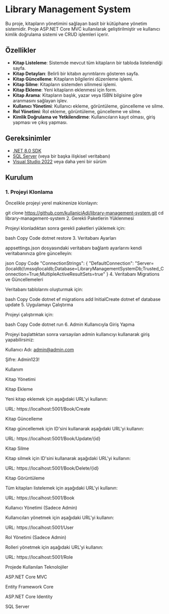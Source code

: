 # Library Management System

Bu proje, kitapların yönetimini sağlayan basit bir kütüphane yönetim sistemidir. Proje ASP.NET Core MVC kullanılarak geliştirilmiştir ve kullanıcı kimlik doğrulama sistemi ve CRUD işlemleri içerir.

## Özellikler

- **Kitap Listeleme**: Sistemde mevcut tüm kitapların bir tabloda listelendiği sayfa.
- **Kitap Detayları**: Belirli bir kitabın ayrıntılarını gösteren sayfa.
- **Kitap Güncelleme**: Kitapların bilgilerini düzenleme işlemi.
- **Kitap Silme**: Kitapların sistemden silinmesi işlemi.
- **Kitap Ekleme**: Yeni kitapların eklenmesi için form.
- **Kitap Arama**: Kitapların başlık, yazar veya ISBN bilgisine göre aranmasını sağlayan işlev.
- **Kullanıcı Yönetimi**: Kullanıcı ekleme, görüntüleme, güncelleme ve silme.
- **Rol Yönetimi**: Rol ekleme, görüntüleme, güncelleme ve silme.
- **Kimlik Doğrulama ve Yetkilendirme**: Kullanıcıların kayıt olması, giriş yapması ve çıkış yapması.

## Gereksinimler

- [.NET 8.0 SDK](https://dotnet.microsoft.com/download/dotnet/8.0)
- [SQL Server](https://www.microsoft.com/en-us/sql-server/sql-server-downloads) (veya bir başka ilişkisel veritabanı)
- [Visual Studio 2022](https://visualstudio.microsoft.com/vs/) veya daha yeni bir sürüm

## Kurulum

### 1. Projeyi Klonlama

Öncelikle projeyi yerel makinenize klonlayın:

git clone https://github.com/kullaniciAdi/library-management-system.git
cd library-management-system
2. Gerekli Paketlerin Yüklenmesi

Projeyi klonladıktan sonra gerekli paketleri yüklemek için:


bash
Copy Code
dotnet restore
3. Veritabanı Ayarları

appsettings.json dosyasındaki veritabanı bağlantı ayarlarını kendi veritabanınıza göre güncelleyin:


json
Copy Code
"ConnectionStrings": {
  "DefaultConnection": "Server=(localdb)\\mssqllocaldb;Database=LibraryManagementSystemDb;Trusted_Connection=True;MultipleActiveResultSets=true"
}
4. Veritabanı Migrations ve Güncellemeleri

Veritabanı tablolarını oluşturmak için:


bash
Copy Code
dotnet ef migrations add InitialCreate
dotnet ef database update
5. Uygulamayı Çalıştırma

Projeyi çalıştırmak için:


bash
Copy Code
dotnet run
6. Admin Kullanıcıyla Giriş Yapma

Projeyi başlattıktan sonra varsayılan admin kullanıcıyı kullanarak giriş yapabilirsiniz:



Kullanıcı Adı: admin@admin.com

Şifre: Admin123!


Kullanım

Kitap Yönetimi

Kitap Ekleme

Yeni kitap eklemek için aşağıdaki URL'yi kullanın:



URL: https://localhost:5001/Book/Create


Kitap Güncelleme

Kitap güncellemek için ID'sini kullanarak aşağıdaki URL'yi kullanın:



URL: https://localhost:5001/Book/Update/{id}


Kitap Silme

Kitap silmek için ID'sini kullanarak aşağıdaki URL'yi kullanın:



URL: https://localhost:5001/Book/Delete/{id}


Kitap Görüntüleme

Tüm kitapları listelemek için aşağıdaki URL'yi kullanın:



URL: https://localhost:5001/Book


Kullanıcı Yönetimi (Sadece Admin)

Kullanıcıları yönetmek için aşağıdaki URL'yi kullanın:



URL: https://localhost:5001/User


Rol Yönetimi (Sadece Admin)

Rolleri yönetmek için aşağıdaki URL'yi kullanın:



URL: https://localhost:5001/Role


Projede Kullanılan Teknolojiler


ASP.NET Core MVC

Entity Framework Core

ASP.NET Core Identity

SQL Server
